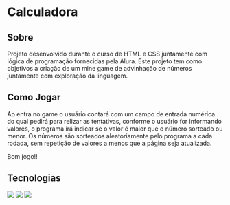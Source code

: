 <h1>Calculadora</h1>

<h2>Sobre</h2>
<p>Projeto desenvolvido durante o curso de HTML e CSS juntamente com lógica de programação fornecidas pela Alura. Este projeto tem como objetivos a criação de
  um mine game de advinhação de números juntamente com exploração da linguagem.</p>

## Como Jogar
  Ao entra no game o usuário contará com um campo de entrada numérica do qual pedirá para relizar as tentativas, conforme o usuário for informando valores, o programa irá indicar se o valor é 
  maior que o número sorteado ou menor. Os números são sorteados aleatoriamente pelo programa a cada rodada, sem repetição de valores a menos que a página seja atualizada. 

  Bom jogo!!

## Tecnologias
<div>
  <img src="https://img.shields.io/badge/HTML-239120?style=for-the-badge&logo=html5&logoColor=white">
  <img src="https://img.shields.io/badge/CSS-239120?style=for-the-badge&logo=css3&logoColor=white">
    <img src="https://img.shields.io/badge/JavaScript-F7DF1E?style=for-the-badge&logo=javascript&logoColor=white">

</div>

